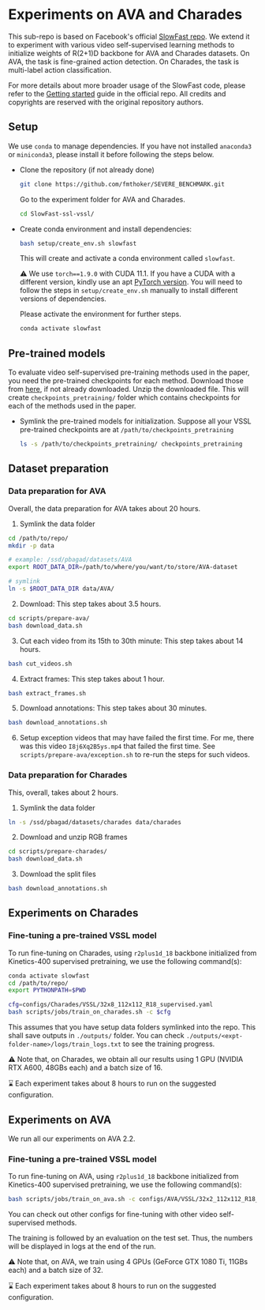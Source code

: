 
# Experiments on AVA and Charades

This sub-repo is based on Facebook's official [SlowFast repo](https://github.com/facebookresearch/SlowFast). We extend it to experiment with various video self-supervised learning methods to initialize weights of R(2+1)D backbone for AVA and Charades datasets. On AVA, the task is fine-grained action detection. On Charades, the task is multi-label action classification.

For more details about more broader usage of the SlowFast code, please refer to the [Getting started](https://github.com/facebookresearch/SlowFast/blob/main/GETTING_STARTED.md) guide in the official repo. All credits and copyrights are reserved with the original repository authors.

## Setup

We use `conda` to manage dependencies. If you have not installed `anaconda3` or `miniconda3`, please install it before following the steps below.

* Clone the repository (if not already done)
    ```sh
    git clone https://github.com/fmthoker/SEVERE_BENCHMARK.git
    ```
    Go to the experiment folder for AVA and Charades.
    ```sh
    cd SlowFast-ssl-vssl/
    ```
* Create conda environment and install dependencies:
    ```sh
    bash setup/create_env.sh slowfast
    ```
    This will create and activate a conda environment called `slowfast`.
    
    :warning: We use `torch==1.9.0` with CUDA 11.1. If you have a CUDA with a different version, kindly use an apt [PyTorch version](https://pytorch.org/get-started/previous-versions/). You will need to follow the steps in `setup/create_env.sh` manually to install different versions of dependencies.
    
    Please activate the environment for further steps.
    ```sh
    conda activate slowfast
    ```
<!-- * (Refer to the following sections for setting up datasets) Symlink the dataset folder. Suppose Charades and AVA datasets are stored inside `/path/to/datasets/`. Then, run the following from the repo:
    ```sh
    ln -s /path/to/datasets/ data
    ``` -->

## Pre-trained models
To evaluate video self-supervised pre-training methods used in the paper, you need the pre-trained checkpoints for each method. Download those from [here](https://surfdrive.surf.nl/files/index.php/s/Zw9tbuOYAInzVQC), if not already downloaded. Unzip the downloaded file. This will create `checkpoints_pretraining/` folder which contains checkpoints for each of the methods used in the paper.

* Symlink the pre-trained models for initialization. Suppose all your VSSL pre-trained checkpoints are at `/path/to/checkpoints_pretraining`
    ```sh
    ls -s /path/to/checkpoints_pretraining/ checkpoints_pretraining
    ```

## Dataset preparation

### Data preparation for AVA

Overall, the data preparation for AVA takes about 20 hours.

1. Symlink the data folder
```sh
cd /path/to/repo/
mkdir -p data

# example: /ssd/pbagad/datasets/AVA
export ROOT_DATA_DIR=/path/to/where/you/want/to/store/AVA-dataset

# symlink
ln -s $ROOT_DATA_DIR data/AVA/
```

2. Download: This step takes about 3.5 hours.
```sh
cd scripts/prepare-ava/
bash download_data.sh
```

3. Cut each video from its 15th to 30th minute: This step takes about 14 hours.
```sh
bash cut_videos.sh
```

4. Extract frames: This step takes about 1 hour.
```sh
bash extract_frames.sh
```

5. Download annotations: This step takes about 30 minutes.
```sh
bash download_annotations.sh
```

6. Setup exception videos that may have failed the first time. For me, there was this video `I8j6Xq2B5ys.mp4` that failed the first time. See `scripts/prepare-ava/exception.sh` to re-run the steps for such videos.

### Data preparation for Charades

This, overall, takes about 2 hours.

1. Symlink the data folder
```sh
ln -s /ssd/pbagad/datasets/charades data/charades
```

2. Download and unzip RGB frames
```sh
cd scripts/prepare-charades/
bash download_data.sh
```

3. Download the split files
```sh
bash download_annotations.sh
```


## Experiments on Charades

### Fine-tuning a pre-trained VSSL model

To run fine-tuning on Charades, using `r2plus1d_18` backbone initialized from Kinetics-400 supervised pretraining, we use the following command(s):
```sh
conda activate slowfast
cd /path/to/repo/
export PYTHONPATH=$PWD

cfg=configs/Charades/VSSL/32x8_112x112_R18_supervised.yaml
bash scripts/jobs/train_on_charades.sh -c $cfg
```
This assumes that you have setup data folders symlinked into the repo. This shall save outputs in `./outputs/` folder. You can check `./outputs/<expt-folder-name>/logs/train_logs.txt` to see the training progress.

:warning: Note that, on Charades, we obtain all our results using 1 GPU (NVIDIA RTX A600, 48GBs each) and a batch size of 16.

:hourglass: Each experiment takes about 8 hours to run on the suggested configuration.


## Experiments on AVA

We run all our experiments on AVA 2.2.

### Fine-tuning a pre-trained VSSL model

To run fine-tuning on AVA, using `r2plus1d_18` backbone initialized from Kinetics-400 supervised pretraining, we use the following command(s):
```sh
bash scripts/jobs/train_on_ava.sh -c configs/AVA/VSSL/32x2_112x112_R18_v2.2_supervised.yaml
```

You can check out other configs for fine-tuning with other video self-supervised methods.

The training is followed by an evaluation on the test set. Thus, the numbers will be displayed in logs at the end of the run.

:warning: Note that, on AVA, we train using 4 GPUs (GeForce GTX 1080 Ti, 11GBs each) and a batch size of 32.

:hourglass: Each experiment takes about 8 hours to run on the suggested configuration.

